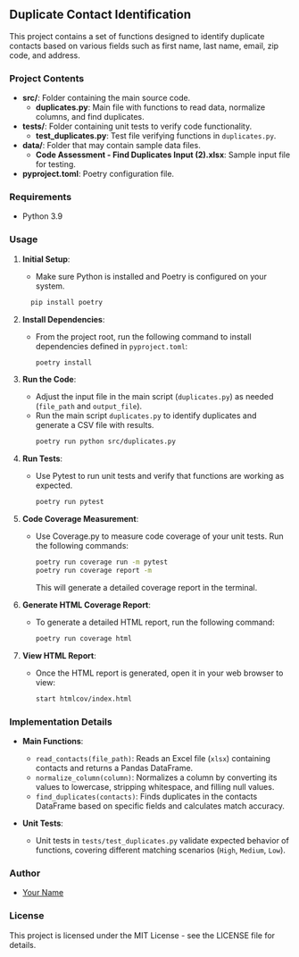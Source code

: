 ## Duplicate Contact Identification

This project contains a set of functions designed to identify duplicate contacts based on various fields such as first name, last name, email, zip code, and address.

### Project Contents

- **src/**: Folder containing the main source code.
  - **duplicates.py**: Main file with functions to read data, normalize columns, and find duplicates.
- **tests/**: Folder containing unit tests to verify code functionality.
  - **test_duplicates.py**: Test file verifying functions in `duplicates.py`.
- **data/**: Folder that may contain sample data files.
  - **Code Assessment - Find Duplicates Input (2).xlsx**: Sample input file for testing.
- **pyproject.toml**: Poetry configuration file.

### Requirements

- Python 3.9

### Usage

1. **Initial Setup**:
   - Make sure Python is installed and Poetry is configured on your system.
   ```bash
     pip install poetry
     ```

2. **Install Dependencies**:
   - From the project root, run the following command to install dependencies defined in `pyproject.toml`:
     ```bash
     poetry install
     ```

3. **Run the Code**:
   - Adjust the input file in the main script (`duplicates.py`) as needed (`file_path` and `output_file`).
   - Run the main script `duplicates.py` to identify duplicates and generate a CSV file with results.
     ```bash
     poetry run python src/duplicates.py
     ```

4. **Run Tests**:
   - Use Pytest to run unit tests and verify that functions are working as expected.
     ```bash
     poetry run pytest
     ```

5. **Code Coverage Measurement**:
   - Use Coverage.py to measure code coverage of your unit tests. Run the following commands:
     ```bash
     poetry run coverage run -m pytest
     poetry run coverage report -m
     ```
     This will generate a detailed coverage report in the terminal.

6. **Generate HTML Coverage Report**:
   - To generate a detailed HTML report, run the following command:
     ```bash
     poetry run coverage html
     ```

7. **View HTML Report**:
   - Once the HTML report is generated, open it in your web browser to view:
   
     ```bash
     start htmlcov/index.html
     ```

### Implementation Details

- **Main Functions**:
  - `read_contacts(file_path)`: Reads an Excel file (`xlsx`) containing contacts and returns a Pandas DataFrame.
  - `normalize_column(column)`: Normalizes a column by converting its values to lowercase, stripping whitespace, and filling null values.
  - `find_duplicates(contacts)`: Finds duplicates in the contacts DataFrame based on specific fields and calculates match accuracy.

- **Unit Tests**:
  - Unit tests in `tests/test_duplicates.py` validate expected behavior of functions, covering different matching scenarios (`High`, `Medium`, `Low`).

### Author

- [Your Name](https://github.com/your-username)

### License

This project is licensed under the MIT License - see the LICENSE file for details.
